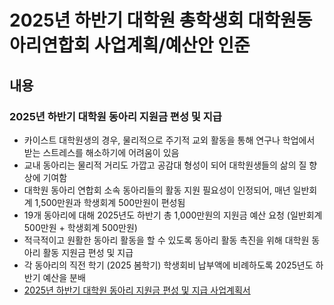 2025년 하반기 대학원 총학생회 대학원동아리연합회 사업계획/예산안 인준
===

## 내용

### 2025년 하반기 대학원 동아리 지원금 편성 및 지급
- 카이스트 대학원생의 경우, 물리적으로 주기적 교외 활동을 통해 연구나 학업에서 받는 스트레스를 해소하기에 어려움이 있음
- 교내 동아리는 물리적 거리도 가깝고 공감대 형성이 되어 대학원생들의 삶의 질 향상에 기여함
- 대학원 동아리 연합회 소속 동아리들의 활동 지원 필요성이 인정되어, 매년 일반회계 1,500만원과 학생회계 500만원이 편성됨
- 19개 동아리에 대해 2025년도 하반기 총 1,000만원의 지원금 예산 요청 (일반회계 500만원 + 학생회계 500만원)
- 적극적이고 원활한 동아리 활동을 할 수 있도록 동아리 활동 촉진을 위해 대학원 동아리 활동 지원금 편성 및 지급
- 각 동아리의 직전 학기 (2025 봄학기) 학생회비 납부액에 비례하도록 2025년도 하반기 예산을 분배
- [2025년 하반기 대학원 동아리 지원금 편성 및 지급 사업계획서](동연_동아리지원_사업계획서.md)